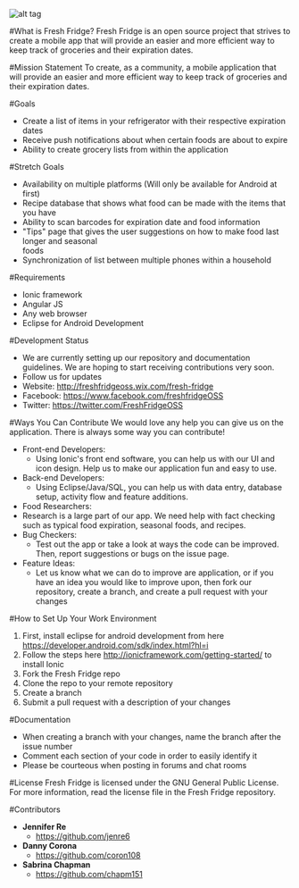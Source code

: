 ![alt tag](https://raw.githubusercontent.com/coron108/Fresh-Fridge/master/PNG/Fresh-Fridge_Logo.png)

#What is Fresh Fridge?
Fresh Fridge is an open source project that strives to create a mobile app that will provide an easier and more efficient way to keep track of groceries and their expiration dates. 

#Mission Statement
To create, as a community, a mobile application that will provide an easier and more efficient way to keep track of groceries and their expiration dates. 

#Goals
- Create a list of items in your refrigerator with their respective expiration dates
- Receive push notifications about when certain foods are about to expire 
- Ability to create grocery lists from within the application 

#Stretch Goals
- Availability on multiple platforms (Will only be available for Android at first)
- Recipe database that shows what food can be made with the items that you have
- Ability to scan barcodes for expiration date and food information 
- "Tips" page that gives the user suggestions on how to make food last longer and seasonal  
foods 
- Synchronization of list between multiple phones within a household 

#Requirements
- Ionic framework
- Angular JS 
- Any web browser
- Eclipse for Android Development

#Development Status
- We are currently setting up our repository and documentation guidelines. We are hoping to start receiving contributions very soon. 
- Follow us for updates
- Website: http://freshfridgeoss.wix.com/fresh-fridge
- Facebook: https://www.facebook.com/freshfridgeOSS
- Twitter: https://twitter.com/FreshFridgeOSS

#Ways You Can Contribute 
We would love any help you can give us on the application. There is always some way you can contribute!

- Front-end Developers:
  - Using Ionic's front end software, you can help us with our UI and icon design. Help us   to make our application fun and easy to use. 
- Back-end Developers:
  - Using Eclipse/Java/SQL, you can help us with data entry, database setup, activity flow   and feature additions.  
- Food Researchers:
 - Research is a large part of our app. We need help with fact checking such as typical     food expiration, seasonal foods, and recipes.
- Bug Checkers:
  - Test out the app or take a look at ways the code can be improved. Then, report   suggestions or bugs on the issue page.
- Feature Ideas:
  - Let us know what we can do to improve are application, or if you have an idea you   would like to improve upon, then fork our repository, create a branch, and create a pull   request   with your changes

#How to Set Up Your Work Environment
1. First, install eclipse for android development from here https://developer.android.com/sdk/index.html?hl=i
2. Follow the steps here http://ionicframework.com/getting-started/ to install Ionic
3. Fork the Fresh Fridge repo
4. Clone the repo to your remote repository
5. Create a branch
6. Submit a pull request with a description of your changes 

#Documentation
- When creating a branch with your changes, name the branch after the issue number
- Comment each section of your code in order to easily identify it
- Please be courteous when posting in forums and chat rooms

#License
Fresh Fridge is licensed under the GNU General Public License. For more information, read the license file in the Fresh Fridge repository.

#Contributors
- **Jennifer Re**
  - https://github.com/jenre6
- **Danny Corona**
  - https://github.com/coron108
- **Sabrina Chapman**
  - https://github.com/chapm151

